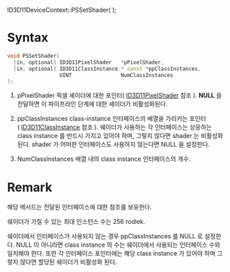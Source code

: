 ID3D11DeviceContext::PSSetShader( );

# Syntax

```c++
void PSSetShader(
  [in, optional] ID3D11PixelShader   *pPixelShader,
  [in, optional] ID3D11ClassInstance * const *ppClassInstances,
                 UINT                NumClassInstances
);
```

1. pPixelShader
	픽셀 셰이더에 대한 포인터( [ID3D11PixelShader](https://learn.microsoft.com/en-us/windows/desktop/api/d3d11/nn-d3d11-id3d11pixelshader) 참조 ). **NULL** 을 전달하면 이 파이프라인 단계에 대한 셰이더가 비활성화된다.

2. ppClassInstances
	class-instance 인터페이스의 배열을 가리키는 포인터( [ID3D11ClassInstance](https://learn.microsoft.com/en-us/windows/desktop/api/d3d11/nn-d3d11-id3d11classinstance) 참조 ). 쉐이더가 사용하는 각 인터페이스는 상응하는 class instance 를 반드시 가지고 있어야 하며, 그렇지 않다면 shader 는 비활성화 된다. shader 가 어떠한 인터페이스도 사용하지 않는다면 NULL 을 설정한다.

3. NumClassInstances
	배열 내의 class instance 인터페이스의 개수.


# Remark

해당 메서드는 전달된 인터페이스에 대한 참조를 보유한다.

쉐이더가 가질 수 있는 최대 인스턴스 수는 256 rodlek.

쉐이더에서 인터페이스가 사용되지 않는 경우  ppClassInstances 를 NULL 로 설정한다. NULL 이 아니라면 class instance 의 수는 쉐이더에서 사용되는 인터페이스 수와 일치해야 한다. 또한 각 인터페이스 포인터에는 해당 class instance 가 있어야 하며 그렇지 않다면 할당된 쉐이더가 비활성화 된다.